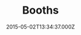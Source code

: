 ---
date: 2015-05-02T13:34:37.000Z
title: Booths
latitude: 54.19875924330574
longitude: -3.082264972985229
url: https://www.booths.co.uk
category: checkin
---